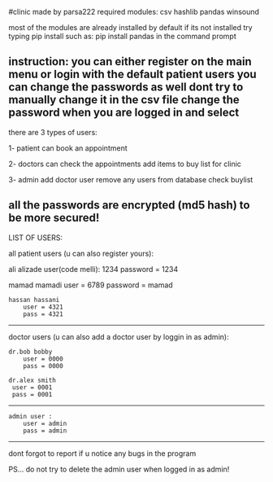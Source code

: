 #clinic
made by parsa222
required modules:
csv
hashlib
pandas
winsound


most of the modules are already installed by default
if its not installed
try typing
    pip install <module name>
    such as:
    pip install pandas
in the command prompt

instruction:
you can either register on the main menu
or login with the default patient users
you can change the passwords as well
dont try to manually change it in the csv file
change the password when you are logged in and select <change password>
----------------

there are 3 types of users:

1- patient
    can book an appointment

2- doctors
    can check the appointments
    add items to buy list for clinic

3- admin
    add doctor user
    remove any users from database
    check buylist




all the passwords are encrypted (md5 hash) to be more secured!
-----
LIST OF USERS:

all patient users (u can also register yours):

   ali alizade
    user(code melli): 1234
    password = 1234

   mamad mamadi
    user = 6789
    password = mamad

    hassan hassani
        user = 4321
        pass = 4321
------
doctor users (u can also add a doctor user by loggin in as admin):

    dr.bob bobby
        user = 0000
        pass = 0000

    dr.alex smith
     user = 0001
     pass = 0001
-------------
    
    admin user :
        user = admin
        pass = admin
-----------------------

dont forgot to report if u notice any bugs in the program


PS... do not try to delete the admin user when logged in as admin!
